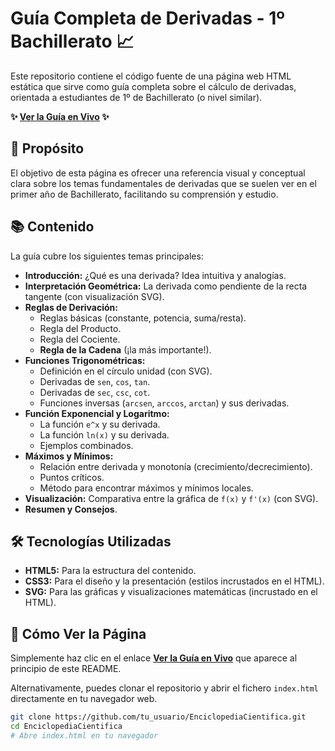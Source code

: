 # Guía Completa de Derivadas - 1º Bachillerato 📈

Este repositorio contiene el código fuente de una página web HTML estática que sirve como guía completa sobre el cálculo de derivadas, orientada a estudiantes de 1º de Bachillerato (o nivel similar).

**✨ [Ver la Guía en Vivo](https://ekaitzsegurola.github.io/EnciclopediaCientifica/index.html) ✨**

## 🎯 Propósito

El objetivo de esta página es ofrecer una referencia visual y conceptual clara sobre los temas fundamentales de derivadas que se suelen ver en el primer año de Bachillerato, facilitando su comprensión y estudio.

## 📚 Contenido

La guía cubre los siguientes temas principales:

*   **Introducción:** ¿Qué es una derivada? Idea intuitiva y analogías.
*   **Interpretación Geométrica:** La derivada como pendiente de la recta tangente (con visualización SVG).
*   **Reglas de Derivación:**
    *   Reglas básicas (constante, potencia, suma/resta).
    *   Regla del Producto.
    *   Regla del Cociente.
    *   **Regla de la Cadena** (¡la más importante!).
*   **Funciones Trigonométricas:**
    *   Definición en el círculo unidad (con SVG).
    *   Derivadas de `sen`, `cos`, `tan`.
    *   Derivadas de `sec`, `csc`, `cot`.
    *   Funciones inversas (`arcsen`, `arccos`, `arctan`) y sus derivadas.
*   **Función Exponencial y Logaritmo:**
    *   La función `e^x` y su derivada.
    *   La función `ln(x)` y su derivada.
    *   Ejemplos combinados.
*   **Máximos y Mínimos:**
    *   Relación entre derivada y monotonía (crecimiento/decrecimiento).
    *   Puntos críticos.
    *   Método para encontrar máximos y mínimos locales.
*   **Visualización:** Comparativa entre la gráfica de `f(x)` y `f'(x)` (con SVG).
*   **Resumen y Consejos**.

## 🛠️ Tecnologías Utilizadas

*   **HTML5:** Para la estructura del contenido.
*   **CSS3:** Para el diseño y la presentación (estilos incrustados en el HTML).
*   **SVG:** Para las gráficas y visualizaciones matemáticas (incrustado en el HTML).

## 🚀 Cómo Ver la Página

Simplemente haz clic en el enlace **[Ver la Guía en Vivo](https://ekaitzsegurola.github.io/EnciclopediaCientifica/index.html)** que aparece al principio de este README.

Alternativamente, puedes clonar el repositorio y abrir el fichero `index.html` directamente en tu navegador web.

```bash
git clone https://github.com/tu_usuario/EnciclopediaCientifica.git
cd EnciclopediaCientifica
# Abre index.html en tu navegador
